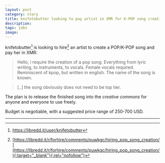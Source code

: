 ```yaml
---
layout: post
category: story
title: knifetobutter looking to pay artist in XMR for K-POP song creation
description: 
tags: jobs
image: 
---
```


knifetobutter[^1] is looking to hire[^2] an artist to create a POP/K-POP song and pay her in XMR:

> Hello, i require the creation of a pop song. Everything from lyric writing, to instruments, to vocals. Female vocals required. Reminiscent of kpop, but written in english. The name of the song is known.

> [..] the song obviously does not need to be top tier.

The plan is to release the finished song into the *creative commons* for anyone and everyone to use freely.

Budget is negotiable, with a suggested price range of 250-700 USD.

---

[^1]: https://libredd.it/user/knifetobutter
[^2]: [https://libredd.it/r/forhire/comments/puwkgc/hiring_pop_song_creation/](https://libredd.it/r/forhire/comments/puwkgc/hiring_pop_song_creation/){:target="_blank"}{:rel="nofollow"}
